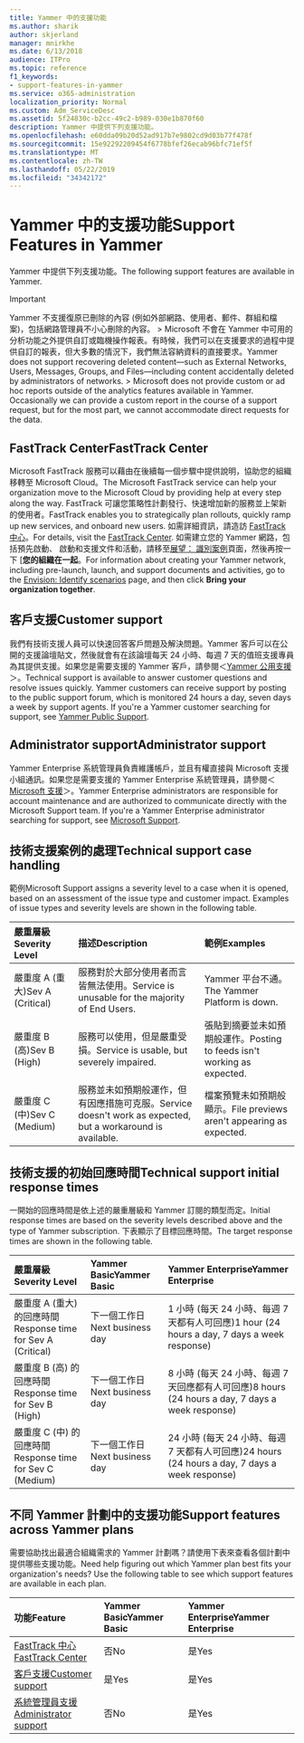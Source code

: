 ```yaml
---
title: Yammer 中的支援功能
ms.author: sharik
author: skjerland
manager: mnirkhe
ms.date: 6/13/2018
audience: ITPro
ms.topic: reference
f1_keywords:
- support-features-in-yammer
ms.service: o365-administration
localization_priority: Normal
ms.custom: Adm_ServiceDesc
ms.assetid: 5f24830c-b2cc-49c2-b989-030e1b870f60
description: Yammer 中提供下列支援功能。
ms.openlocfilehash: e60dda09b20d52ad917b7e9802cd9d03b77f478f
ms.sourcegitcommit: 15e92292209454f6778bfef26ecab96bfc71ef5f
ms.translationtype: MT
ms.contentlocale: zh-TW
ms.lasthandoff: 05/22/2019
ms.locfileid: "34342172"
---
```

# <a name="support-features-in-yammer"></a><span data-ttu-id="c1890-103">Yammer 中的支援功能</span><span class="sxs-lookup"><span data-stu-id="c1890-103">Support Features in Yammer</span></span>

<span data-ttu-id="c1890-104">Yammer 中提供下列支援功能。</span><span class="sxs-lookup"><span data-stu-id="c1890-104">The following support features are available in Yammer.</span></span>
  
> [!IMPORTANT]
> <span data-ttu-id="c1890-p101">Yammer 不支援復原已刪除的內容 (例如外部網路、使用者、郵件、群組和檔案)，包括網路管理員不小心刪除的內容。 > Microsoft 不會在 Yammer 中可用的分析功能之外提供自訂或臨機操作報表。有時候，我們可以在支援要求的過程中提供自訂的報表，但大多數的情況下，我們無法容納資料的直接要求。</span><span class="sxs-lookup"><span data-stu-id="c1890-p101">Yammer does not support recovering deleted content—such as External Networks, Users, Messages, Groups, and Files—including content accidentally deleted by administrators of networks. > Microsoft does not provide custom or ad hoc reports outside of the analytics features available in Yammer. Occasionally we can provide a custom report in the course of a support request, but for the most part, we cannot accommodate direct requests for the data.</span></span> 
  
## <a name="fasttrack-center"></a><span data-ttu-id="c1890-108">FastTrack Center</span><span class="sxs-lookup"><span data-stu-id="c1890-108">FastTrack Center</span></span>
<span data-ttu-id="c1890-109"><a name="bkmk_FastTrackCenter"> </a></span><span class="sxs-lookup"><span data-stu-id="c1890-109"></span></span>

<span data-ttu-id="c1890-110">Microsoft FastTrack 服務可以藉由在後續每一個步驟中提供說明，協助您的組織移轉至 Microsoft Cloud。</span><span class="sxs-lookup"><span data-stu-id="c1890-110">The Microsoft FastTrack service can help your organization move to the Microsoft Cloud by providing help at every step along the way.</span></span> <span data-ttu-id="c1890-111">FastTrack 可讓您策略性計劃發行、快速增加新的服務並上架新的使用者。</span><span class="sxs-lookup"><span data-stu-id="c1890-111">FastTrack enables you to strategically plan rollouts, quickly ramp up new services, and onboard new users.</span></span> <span data-ttu-id="c1890-112">如需詳細資訊，請造訪 [FastTrack 中心](https://go.microsoft.com/fwlink/?LinkID=518597&amp;clcid=0x409)。</span><span class="sxs-lookup"><span data-stu-id="c1890-112">For details, visit the [FastTrack Center](https://go.microsoft.com/fwlink/?LinkID=518597&amp;clcid=0x409).</span></span> <span data-ttu-id="c1890-113">如需建立您的 Yammer 網路，包括預先啟動、 啟動和支援文件和活動，請移至[展望： 識別案例](https://fasttrack.microsoft.com/office/envision/identify-scenarios)頁面，然後再按一下 [**您的組織在一起**。</span><span class="sxs-lookup"><span data-stu-id="c1890-113">For information about creating your Yammer network, including pre-launch, launch, and support documents and activities, go to the [Envision: Identify scenarios](https://fasttrack.microsoft.com/office/envision/identify-scenarios) page, and then click **Bring your organization together**.</span></span>
  
## <a name="customer-support"></a><span data-ttu-id="c1890-114">客戶支援</span><span class="sxs-lookup"><span data-stu-id="c1890-114">Customer support</span></span>
<span data-ttu-id="c1890-115"><a name="BKMK_Customersupport"> </a></span><span class="sxs-lookup"><span data-stu-id="c1890-115"></span></span>

<span data-ttu-id="c1890-p103">我們有技術支援人員可以快速回答客戶問題及解決問題。Yammer 客戶可以在公開的支援論壇貼文，然後就會有在該論壇每天 24 小時、每週 7 天的值班支援專員為其提供支援。如果您是需要支援的 Yammer 客戶，請參閱＜[Yammer 公用支援](https://go.microsoft.com/fwlink/p/?LinkId=330921)＞。</span><span class="sxs-lookup"><span data-stu-id="c1890-p103">Technical support is available to answer customer questions and resolve issues quickly. Yammer customers can receive support by posting to the public support forum, which is monitored 24 hours a day, seven days a week by support agents. If you're a Yammer customer searching for support, see [Yammer Public Support](https://go.microsoft.com/fwlink/p/?LinkId=330921).</span></span>
  
## <a name="administrator-support"></a><span data-ttu-id="c1890-119">Administrator support</span><span class="sxs-lookup"><span data-stu-id="c1890-119">Administrator support</span></span>
<span data-ttu-id="c1890-120"><a name="BKMK_Administratorsupport"> </a></span><span class="sxs-lookup"><span data-stu-id="c1890-120"></span></span>

<span data-ttu-id="c1890-p104">Yammer Enterprise 系統管理員負責維護帳戶，並且有權直接與 Microsoft 支援小組通訊。如果您是需要支援的 Yammer Enterprise 系統管理員，請參閱＜[Microsoft 支援](https://go.microsoft.com/fwlink/p/?LinkId=330922)＞。</span><span class="sxs-lookup"><span data-stu-id="c1890-p104">Yammer Enterprise administrators are responsible for account maintenance and are authorized to communicate directly with the Microsoft Support team. If you're a Yammer Enterprise administrator searching for support, see [Microsoft Support](https://go.microsoft.com/fwlink/p/?LinkId=330922).</span></span>
  
## <a name="technical-support-case-handling"></a><span data-ttu-id="c1890-123">技術支援案例的處理</span><span class="sxs-lookup"><span data-stu-id="c1890-123">Technical support case handling</span></span>
<span data-ttu-id="c1890-124"><a name="BKMK_Administratorsupport"> </a></span><span class="sxs-lookup"><span data-stu-id="c1890-124"></span></span>

<span data-ttu-id="c1890-p105">範例</span><span class="sxs-lookup"><span data-stu-id="c1890-p105">Microsoft Support assigns a severity level to a case when it is opened, based on an assessment of the issue type and customer impact. Examples of issue types and severity levels are shown in the following table.</span></span> 
  
|<span data-ttu-id="c1890-127">**嚴重層級**</span><span class="sxs-lookup"><span data-stu-id="c1890-127">**Severity Level**</span></span>|<span data-ttu-id="c1890-128">**描述**</span><span class="sxs-lookup"><span data-stu-id="c1890-128">**Description**</span></span>|<span data-ttu-id="c1890-129">**範例**</span><span class="sxs-lookup"><span data-stu-id="c1890-129">**Examples**</span></span>|
|:-----|:-----|:-----|
|<span data-ttu-id="c1890-130">嚴重度 A (重大)</span><span class="sxs-lookup"><span data-stu-id="c1890-130">Sev A (Critical)</span></span>  <br/> |<span data-ttu-id="c1890-131">服務對於大部分使用者而言皆無法使用。</span><span class="sxs-lookup"><span data-stu-id="c1890-131">Service is unusable for the majority of End Users.</span></span>  <br/> |<span data-ttu-id="c1890-132">Yammer 平台不通。</span><span class="sxs-lookup"><span data-stu-id="c1890-132">The Yammer Platform is down.</span></span>  <br/> |
|<span data-ttu-id="c1890-133">嚴重度 B (高)</span><span class="sxs-lookup"><span data-stu-id="c1890-133">Sev B (High)</span></span>  <br/> |<span data-ttu-id="c1890-134">服務可以使用，但是嚴重受損。</span><span class="sxs-lookup"><span data-stu-id="c1890-134">Service is usable, but severely impaired.</span></span>  <br/> |<span data-ttu-id="c1890-135">張貼到摘要並未如預期般運作。</span><span class="sxs-lookup"><span data-stu-id="c1890-135">Posting to feeds isn't working as expected.</span></span>  <br/> |
|<span data-ttu-id="c1890-136">嚴重度 C (中)</span><span class="sxs-lookup"><span data-stu-id="c1890-136">Sev C (Medium)</span></span>  <br/> |<span data-ttu-id="c1890-137">服務並未如預期般運作，但有因應措施可克服。</span><span class="sxs-lookup"><span data-stu-id="c1890-137">Service doesn't work as expected, but a workaround is available.</span></span>  <br/> |<span data-ttu-id="c1890-138">檔案預覽未如預期般顯示。</span><span class="sxs-lookup"><span data-stu-id="c1890-138">File previews aren't appearing as expected.</span></span>  <br/> |
   
## <a name="technical-support-initial-response-times"></a><span data-ttu-id="c1890-139">技術支援的初始回應時間</span><span class="sxs-lookup"><span data-stu-id="c1890-139">Technical support initial response times</span></span>
<span data-ttu-id="c1890-140"><a name="BKMK_Administratorsupport"> </a></span><span class="sxs-lookup"><span data-stu-id="c1890-140"></span></span>

<span data-ttu-id="c1890-141">一開始的回應時間是依上述的嚴重層級和 Yammer 訂閱的類型而定。</span><span class="sxs-lookup"><span data-stu-id="c1890-141">Initial response times are based on the severity levels described above and the type of Yammer subscription.</span></span> <span data-ttu-id="c1890-142">下表顯示了目標回應時間。</span><span class="sxs-lookup"><span data-stu-id="c1890-142">The target response times are shown in the following table.</span></span>
  
|<span data-ttu-id="c1890-143">**嚴重層級**</span><span class="sxs-lookup"><span data-stu-id="c1890-143">**Severity Level**</span></span>|<span data-ttu-id="c1890-144">**Yammer Basic**</span><span class="sxs-lookup"><span data-stu-id="c1890-144">**Yammer Basic**</span></span>|<span data-ttu-id="c1890-145">**Yammer Enterprise**</span><span class="sxs-lookup"><span data-stu-id="c1890-145">**Yammer Enterprise**</span></span>|
|:-----|:-----|:-----|
|<span data-ttu-id="c1890-146">嚴重度 A (重大) 的回應時間</span><span class="sxs-lookup"><span data-stu-id="c1890-146">Response time for Sev A (Critical)</span></span>  <br/> |<span data-ttu-id="c1890-147">下一個工作日</span><span class="sxs-lookup"><span data-stu-id="c1890-147">Next business day</span></span>  <br/> |<span data-ttu-id="c1890-148">1 小時 (每天 24 小時、每週 7 天都有人可回應)</span><span class="sxs-lookup"><span data-stu-id="c1890-148">1 hour (24 hours a day, 7 days a week response)</span></span>  <br/> |
|<span data-ttu-id="c1890-149">嚴重度 B (高) 的回應時間</span><span class="sxs-lookup"><span data-stu-id="c1890-149">Response time for Sev B (High)</span></span>  <br/> |<span data-ttu-id="c1890-150">下一個工作日</span><span class="sxs-lookup"><span data-stu-id="c1890-150">Next business day</span></span>  <br/> |<span data-ttu-id="c1890-151">8 小時 (每天 24 小時、每週 7 天回應都有人可回應)</span><span class="sxs-lookup"><span data-stu-id="c1890-151">8 hours (24 hours a day, 7 days a week response)</span></span>  <br/> |
|<span data-ttu-id="c1890-152">嚴重度 C (中) 的回應時間</span><span class="sxs-lookup"><span data-stu-id="c1890-152">Response time for Sev C (Medium)</span></span>  <br/> |<span data-ttu-id="c1890-153">下一個工作日</span><span class="sxs-lookup"><span data-stu-id="c1890-153">Next business day</span></span>  <br/> |<span data-ttu-id="c1890-154">24 小時 (每天 24 小時、每週 7 天都有人可回應)</span><span class="sxs-lookup"><span data-stu-id="c1890-154">24 hours (24 hours a day, 7 days a week response)</span></span>  <br/> |
   
## <a name="support-features-across-yammer-plans"></a><span data-ttu-id="c1890-155">不同 Yammer 計劃中的支援功能</span><span class="sxs-lookup"><span data-stu-id="c1890-155">Support features across Yammer plans</span></span>
<span data-ttu-id="c1890-156"><a name="BKMK_Administratorsupport"> </a></span><span class="sxs-lookup"><span data-stu-id="c1890-156"></span></span>

<span data-ttu-id="c1890-p107">需要協助找出最適合組織需求的 Yammer 計劃嗎？請使用下表來查看各個計劃中提供哪些支援功能。</span><span class="sxs-lookup"><span data-stu-id="c1890-p107">Need help figuring out which Yammer plan best fits your organization's needs? Use the following table to see which support features are available in each plan.</span></span>
  
|<span data-ttu-id="c1890-159">**功能**</span><span class="sxs-lookup"><span data-stu-id="c1890-159">**Feature**</span></span>|<span data-ttu-id="c1890-160">**Yammer Basic**</span><span class="sxs-lookup"><span data-stu-id="c1890-160">**Yammer Basic**</span></span>|<span data-ttu-id="c1890-161">**Yammer Enterprise**</span><span class="sxs-lookup"><span data-stu-id="c1890-161">**Yammer Enterprise**</span></span>|
|:-----|:-----|:-----|
|[<span data-ttu-id="c1890-162">FastTrack 中心</span><span class="sxs-lookup"><span data-stu-id="c1890-162">FastTrack Center</span></span>](https://go.microsoft.com/fwlink/?LinkID=518597&amp;clcid=0x409) <br/> |<span data-ttu-id="c1890-163">否</span><span class="sxs-lookup"><span data-stu-id="c1890-163">No</span></span>  <br/> |<span data-ttu-id="c1890-164">是</span><span class="sxs-lookup"><span data-stu-id="c1890-164">Yes</span></span>  <br/> |
|[<span data-ttu-id="c1890-165">客戶支援</span><span class="sxs-lookup"><span data-stu-id="c1890-165">Customer support</span></span>](support-features-in-yammer.md#customer-support) <br/> |<span data-ttu-id="c1890-166">是</span><span class="sxs-lookup"><span data-stu-id="c1890-166">Yes</span></span>  <br/> |<span data-ttu-id="c1890-167">是</span><span class="sxs-lookup"><span data-stu-id="c1890-167">Yes</span></span>  <br/> |
|[<span data-ttu-id="c1890-168">系統管理員支援</span><span class="sxs-lookup"><span data-stu-id="c1890-168">Administrator support</span></span>](support-features-in-yammer.md#administrator-support) <br/> |<span data-ttu-id="c1890-169">否</span><span class="sxs-lookup"><span data-stu-id="c1890-169">No</span></span>  <br/> |<span data-ttu-id="c1890-170">是</span><span class="sxs-lookup"><span data-stu-id="c1890-170">Yes</span></span>  <br/> |
   

